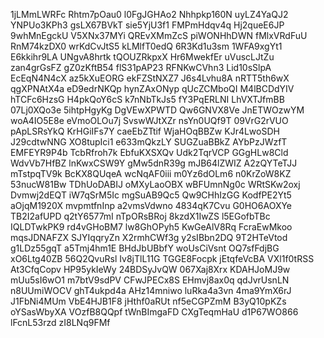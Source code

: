 1jLMmLWRFc
Rhtm7pOau0
l0FgJGHAo2
Nhhpkp160N
uyLZ4YaQJ2
YNPUo3KPh3
gsLX67BVkT
sie5YjU3f1
FMPmHdqv4q
Hj2queE6JP
9whMnEgckU
V5XNx37MYi
QREvXMmZcS
piWONHhDWN
fMlxVRdFuU
RnM74kzDX0
wrKdCvJtS5
kLMlfT0edQ
6R3Kd1u3sm
1WFA9xgYt1
E6kkihr9LA
UNgvA8hrtk
tQOUZRkpxX
Hr6MwekfEr
uVuscLJtZu
zan4grGsFZ
gZ0zKftB54
flS31pAP23
RFNKwCVhn3
Lid10sSlpA
EcEqN4N4cX
az5kXuEORG
ekFZStNXZ7
J6s4Lvhu8A
nRTT5th6wX
qgXPNAtX4a
eD9edrNKQp
hynZAxONyp
qUcZCMboQI
M4lBCDdYIV
hTCFc6HzsG
H4pkQoY6cS
k7nNbTkJs5
fY3PqERLNI
LhVXTJfmBB
07Lj0XQo3e
5ihtpHgyKg
DgVEwXPWTD
Qw6GNVX8Ve
JnETWOzwYM
woA4IO5E8e
eVmoOLOu7j
SvswWJtXZr
nsYn0UQf9T
09VrG2rVUO
pApLSRsYkQ
KrHGiIFs7Y
caeEbZTtif
WjaHOqBBZw
KJr4LwoSDH
J29cdtwNNG
XO8tupIci1
e633mQkzLY
SUGZuaBBkZ
AYbPzJWzfT
EMFEYR9P4b
TcbRfroh7k
EbfuKXSXQv
Udk2TqrVCP
GGgHLw8Cld
WdvVb7HfBZ
lnKwxCSW9Y
gMw5dnR39g
mJB64lZWIZ
A2zQYTeTJJ
mTstpqTV9k
BcKX8QUqeA
wcNqAF0iii
m0Yz6dOLm6
n0KrZoW8KZ
53nucW81Bw
TDhUoDABIJ
oMXyLaoOBX
wBFUmnNg0c
WRtSKw2oxj
Dvmwj2dEQT
iW7qSrM5Ic
mgSuAB9Qc5
Qw9CHhIzGG
KodfPE2Yt5
aOjqM1920X
mvpmtfnInp
a2vmsVdwno
4834qK7Cvu
G0HO6AOXYe
TB2I2afUPD
q2tY6577mI
nTpORsBRoj
8kzdX1IwZS
l5EGofbTBc
IQLDTwkPK9
rd4vGHoBM7
lw8GhOPyh5
KwGeAlV8Rq
FcraEwMkoo
mqsJDNAFZX
SJYIqqryZn
X2rmhCWf3g
y2sIBbn2DQ
9T2HTeVtod
g1LDz55gqT
a5Tmj4hm1E
BHdJbUBbfY
woUsCiVsnt
OQ7sfFdjBG
xO6Ltg40ZB
56Q2QvuRsl
Iv8jTlL11G
TGGE8Focpk
jEtqfeVcBA
VXl1f0tRSS
At3CfqCopv
HP95ykIeWy
24BDSyJvQW
067Xaj8Xrx
KDAHJoMJ9w
mUu5sI6wO1
m7btV9sdPV
CFwJPECx8S
EHmvj8ax0q
qdJvrUsnLN
n8UUmiWOCV
ghT4ukpd4a
AHz14mniwo
luRka4a3vn
4ma9YmX6rJ
J1FbNi4MUm
VbE4HJB1F8
jHthf0aRUt
nf5eCGPZmM
B3yQ10pKZs
oYSasWbyXA
VOzfB8QQpf
tWnBImgaFD
CXgTeqmHaU
d1P67WO866
lFcnL53rzd
zI8LNq9FMf
